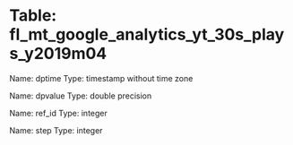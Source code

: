 Table: fl_mt_google_analytics_yt_30s_plays_y2019m04
===================================================

Name: dptime
Type: timestamp without time zone

Name: dpvalue
Type: double precision

Name: ref_id
Type: integer

Name: step
Type: integer

